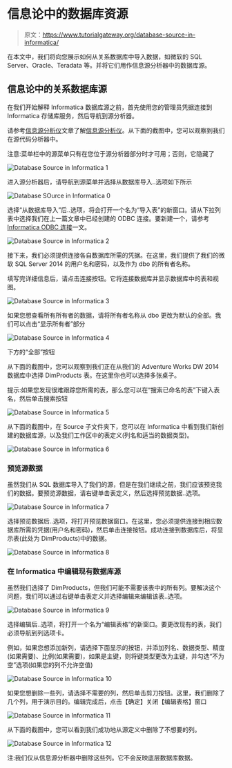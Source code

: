 # 信息论中的数据库资源

> 原文：<https://www.tutorialgateway.org/database-source-in-informatica/>

在本文中，我们将向您展示如何从关系数据库中导入数据，如微软的 SQL Server、Oracle、Teradata 等。并将它们用作信息源分析器中的数据库源。

## 信息论中的关系数据库源

在我们开始解释 Informatica 数据库源之前，首先使用您的管理员凭据连接到 Informatica 存储库服务，然后导航到源分析器。

请参考[信息源分析仪](https://www.tutorialgateway.org/informatica-source-analyzer/)文章了解[信息源分析仪](https://www.tutorialgateway.org/informatica/)。从下面的截图中，您可以观察到我们在源代码分析器中。

注意:菜单栏中的源菜单只有在您位于源分析器部分时才可用；否则，它隐藏了

![Database Source in Informatica 1](img/e76f112f3cc0f16ecd1f4e43ee73de25.png)

进入源分析器后，请导航到源菜单并选择从数据库导入..选项如下所示

![Database SOurce in Informatica 0](img/b9def71887ef074b8de49d991e769431.png)

选择“从数据库导入”后..选项，将会打开一个名为“导入表”的新窗口。请从下拉列表中选择我们在上一篇文章中已经创建的 ODBC 连接。要新建一个，请参考 [Informatica ODBC 连接](https://www.tutorialgateway.org/informatica-odbc-connection/)一文。

![Database Source in Informatica 2](img/a54e19df3254d4084632c6fea9848ce4.png)

接下来，我们必须提供连接各自数据库所需的凭据。在这里，我们提供了我们的微软 SQL Server 2014 的用户名和密码，以及作为 dbo 的所有者名称。

填写完详细信息后，请点击连接按钮。它将连接数据库并显示数据库中的表和视图。

![Database Source in Informatica 3](img/b4f1217bb25dd40b8f8a64e57e1c1612.png)

如果您想查看所有所有者的数据，请将所有者名称从 dbo 更改为默认的全部。我们可以点击“显示所有者”部分

![Database Source in Informatica 4](img/717a97f20485c88d5ac9a49745b34678.png)

下方的“全部”按钮

从下面的截图中，您可以观察到我们正在从我们的 Adventure Works DW 2014 数据库中选择 DimProducts 表。在这里你也可以选择多张桌子。

提示:如果您发现很难跟踪您所需的表，那么您可以在“搜索已命名的表”下键入表名，然后单击搜索按钮

![Database Source in Informatica 5](img/bb361b430f9511760ae2b3cc4564c812.png)

从下面的截图中，在 Source 子文件夹下，您可以在 Informatica 中看到我们新创建的数据库源，以及我们工作区中的表定义(列名和适当的数据类型)。

![Database Source in Informatica 6](img/5e3fd105eb8b7abad4f88c3033855a5d.png)

### 预览源数据

虽然我们从 SQL 数据库导入了我们的源，但是在我们继续之前，我们应该预览我们的数据。要预览源数据，请右键单击表定义，然后选择预览数据..选项。

![Database Source in Informatica 7](img/2e0436737b652af2bc9dab76a0d0f5af.png)

选择预览数据后..选项，将打开预览数据窗口。在这里，您必须提供连接到相应数据库所需的凭据(用户名和密码)，然后单击连接按钮。成功连接到数据库后，将显示表(此处为 DimProducts)中的数据。

![Database Source in Informatica 8](img/c72dce6235e46f6c2df0136c376efdd8.png)

### 在 Informatica 中编辑现有数据库源

虽然我们选择了 DimProducts，但我们可能不需要该表中的所有列。要解决这个问题，我们可以通过右键单击表定义并选择编辑来编辑该表..选项。

![Database Source in Informatica 9](img/c0f4580ac8edbf723220544ea1a19f6a.png)

选择编辑后..选项，将打开一个名为“编辑表格”的新窗口。要更改现有的表，我们必须导航到列选项卡。

例如，如果您想添加新列，请选择下面显示的按钮，并添加列名、数据类型、精度(如果需要)、比例(如果需要)，如果是主键，则将键类型更改为主键，并勾选“不为空”选项(如果您的列不允许空值)

![Database Source in Informatica 10](img/a20f9b5c6d24274b60cc6ed8485a471a.png)

如果您想删除一些列，请选择不需要的列，然后单击剪刀按钮。这里，我们删除了几个列，用于演示目的。编辑完成后，点击【确定】关闭【编辑表格】窗口

![Database Source in Informatica 11](img/18992c64c795e574f23702f69c69cbcf.png)

从下面的截图中，您可以看到我们成功地从源定义中删除了不想要的列。

![Database Source in Informatica 12](img/aecf73b9d1711121e252a95e00ce4708.png)

注:我们仅从信息源分析器中删除这些列。它不会反映底层数据库数据。